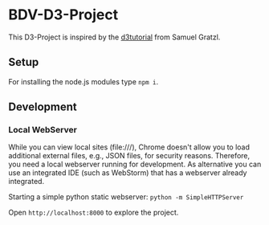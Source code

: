 # BDV-D3-Project

This D3-Project is inspired by the [d3tutorial](https://github.com/sgratzl/d3tutorial) from Samuel Gratzl.

## Setup

For installing the node.js modules type `npm i`.

## Development

### Local WebServer

While you can view local sites (file:///), Chrome doesn't allow you to load additional external files, e.g., JSON files, for security reasons. Therefore, you need a local webserver running for development. As alternative you can use an integrated IDE (such as WebStorm) that has a webserver already integrated.

Starting a simple python static webserver: `python -m SimpleHTTPServer`

Open `http://localhost:8000` to explore the project.